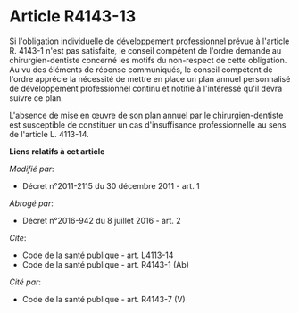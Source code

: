 # Article R4143-13

Si l'obligation individuelle de développement professionnel prévue à l'article R. 4143-1 n'est pas satisfaite, le conseil
compétent de l'ordre demande au chirurgien-dentiste concerné les motifs du non-respect de cette obligation. Au vu des
éléments de réponse communiqués, le conseil compétent de l'ordre apprécie la nécessité de mettre en place un plan annuel
personnalisé de développement professionnel continu et notifie à l'intéressé qu'il devra suivre ce plan. 

L'absence de mise en œuvre de son plan annuel par le chirurgien-dentiste est susceptible de constituer un cas d'insuffisance
professionnelle au sens de l'article L. 4113-14.

**Liens relatifs à cet article**

_Modifié par_:

  - Décret n°2011-2115 du 30 décembre 2011 - art. 1

_Abrogé par_:

  - Décret n°2016-942 du 8 juillet 2016 - art. 2

_Cite_:

  - Code de la santé publique - art. L4113-14
  - Code de la santé publique - art. R4143-1 (Ab)

_Cité par_:

  - Code de la santé publique - art. R4143-7 (V)
